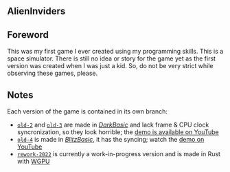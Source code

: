 ## AlienInviders

## Foreword

This was my first game I ever created using my programming skills.
This is a space simulator. There is still no idea or story for the
game yet as the first version was created when I was just a kid.
So, do not be very strict while observing these games, please.

## Notes

Each version of the game is contained in its own branch:

* [`old-2`](https://github.com/shybovycha/alien-inviders/tree/old-2) and [`old-3`](https://github.com/shybovycha/alien-inviders/tree/old-3) are made in [*DarkBasic*](https://github.com/TheGameCreators/Dark-Basic-Pro) and lack frame & CPU clock syncronization, so they look horrible; the [demo is available on YouTube](https://youtu.be/3WihQBqXRGE)
* [`old-4`](https://github.com/shybovycha/alien-inviders/tree/old-4) is made in [*BlitzBasic*](https://github.com/blitz-research/blitz3d), it has the syncing; watch the [demo on YouTube](https://youtu.be/ihvSbonJZfY)
* [`rework-2022`](https://github.com/shybovycha/alien-inviders/tree/rework-2022) is currently a work-in-progress version and is made in Rust with [WGPU](https://github.com/gfx-rs/wgpu/)
